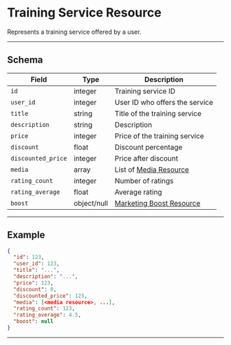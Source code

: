 # Training Service Resource

Represents a training service offered by a user.


---

## Schema
| Field              | Type    | Description                                 |
|--------------------|---------|---------------------------------------------|
| `id`               | integer | Training service ID                         |
| `user_id`          | integer | User ID who offers the service              |
| `title`            | string  | Title of the training service               |
| `description`      | string  | Description                                 |
| `price`            | integer | Price of the training service               |
| `discount`         | float   | Discount percentage                         |
| `discounted_price` | integer | Price after discount                        |
| `media`            | array   | List of [Media Resource](../../media/media_resource.md) |
| `rating_count`     | integer | Number of ratings                           |
| `rating_average`   | float   | Average rating                              |
| `boost`            | object/null | [Marketing Boost Resource](../../payments/marketing_boost_resource.md) |

---

## Example
```json
{
  "id": 123,
  "user_id": 123,
  "title": "...",
  "description": "...",
  "price": 123,
  "discount": 0,
  "discounted_price": 123,
  "media": [<media resource>, ...],
  "rating_count": 123,
  "rating_average": 4.5,
  "boost": null
}
```

---
